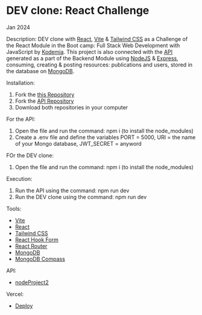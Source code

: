 # DEV clone: React Challenge

Jan 2024

Description: DEV clone with [React](https://react.dev/), [Vite](https://vitejs.dev/) & [Tailwind CSS](https://tailwindcss.com/) as a Challenge of the React Module in the Boot camp: Full Stack Web Development with JavaScript by [Kodemia](https://kodemia.mx/). This project is also connected with the [API](https://github.com/RichardGD7/nodeProject2) generated as a part of the Backend Module using [NodeJS](https://nodejs.org/en) & [Express](https://expressjs.com/), consuming, creating & posting resources: publications and users, stored in the database on [MongoDB](https://www.mongodb.com/).

Installation:

1. Fork the [this Repository](https://github.com/RichardGD7/react-DEVpage-challenge)
2. Fork the [API Repository](https://github.com/RichardGD7/nodeProject2)
3. Download both repositories in your computer

For the API:

1. Open the file and run the command: npm i (to install the node_modules)
2. Create a .env file and define the variables PORT = 5000, URI = the name of your Mongo database, JWT_SECRET = anyword

FOr the DEV clone:

1. Open the file and run the command: npm i (to install the node_modules)

Execution:

1. Run the API using the command: npm run dev
2. Run the DEV clone using the command: npm run dev

Tools:

- [Vite](https://vitejs.dev/)
- [React](https://react.dev/)
- [Tailwind CSS](https://tailwindcss.com/)
- [React Hook Form](https://www.react-hook-form.com/)
- [React Router](https://reactrouter.com/en/main)
- [MongoDB](https://www.mongodb.com/)
- [MongoDB Compass](https://www.mongodb.com/products/tools/compass)

API:

- [nodeProject2](https://github.com/RichardGD7/nodeProject2)

Vercel:

- [Deploy](https://react-de-vpage-challenge.vercel.app/)
